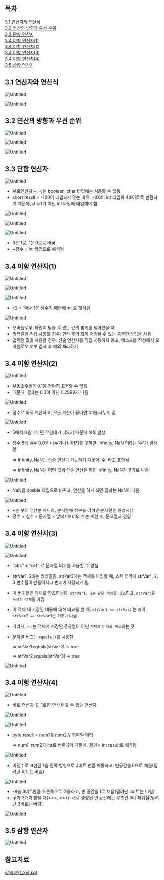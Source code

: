 ## 목차
[3.1 연산자와 연산식](#31-연산자와-연산식)   
[3.2 연산의 방향과 우선 순위](#32-연산의-방향과-우선-순위)   
[3.3 단항 연산자](#33-단항-연산자)   
[3.4 이항 연산자(1)](#34-이항-연산자1)   
[3.4 이항 연산자(2)](#34-이항-연산자2)   
[3.4 이항 연산자(3)](#34-이항-연산자3)   
[3.4 이항 연산자(4)](#34-이항-연산자4)   
[3.5 삼항 연산자](#35-삼항-연산자)   

## **3.1 연산자와 연산식**

![Untitled](./images/3.png)

![Untitled](./images/3(1).png)

## **3.2 연산의 방향과 우선 순위**

![Untitled](./images/3(2).png)

![Untitled](./images/3(3).png)

![Untitled](./images/3(4).png)

## **3.3 단항 연산자**

![Untitled](./images/3(5).png)

- 부호연산자(+, -)는 boolean, char 타입에는 사용할 수 없음
- short result = -100이 대입되지 않는 이유: -100이 int 타입의 4바이트로 변환되기 때문에, short가 아닌 int 타입에 대입해야 함

![Untitled](./images/3(6).png)

![Untitled](./images/3(7).png)

![Untitled](./images/3(8).png)

- 0은 1로, 1은 0으로 바꿈
- ~정수 = int 타입으로 해석됨

## **3.4 이항 연산자(1)**

![Untitled](./images/3(9).png)

![Untitled](./images/3(10).png)

![Untitled](./images/3(11).png)

- c2 + 1에서 1은 정수기 때문에 int 로 해석됨

![Untitled](./images/3(12).png)

- 오버플로우: 타입이 담을 수 있는 값의 범위를 넘어섰을 때
- 리터럴을 직접 사용할 경우: 연산 후의 값이 저장될 수 있는 충분한 타입을 사용
- 입력된 값을 사용할 경우: 산술 연산자를 직접 사용하지 않고, 메소드를 작성해서 오버플로우 여부 검사 후 예외 처리하기

## **3.4 이항 연산자(2)**

![Untitled](./images/3(13).png)

- 부동소수점은 0.1을 정확히 표현할 수 없음
- 때문에, 결과는 0.3이 아닌 0.2999가 나옴

![Untitled](./images/3(14).png)

- 정수로 바꿔 계산하고, 모든 계산이 끝나면 0.1을 나누어 줌

![Untitled](./images/3(15).png)

- 5에서 0을 나누면 무한대가 나오기 때문에 예외 발생
- 정수 5에 실수 0.0을 나누거나 나머지를 구하면, Infinity, NaN 이라는 ‘수’가 발생함
    
    ⇒ Infinity, NaN는 산술 연산이 가능하기 때문에 ‘수’ 라고 표현됨
    
    ⇒ Infinity, NaN는 어떤 값과 산술 연산을 하던 Infinity, NaN가 결과로 나옴
    

![Untitled](./images/3(16).png)

- NaN을 double 타입으로 바꾸고, 연산을 하게 되면 결과는 NaN이 나옴

![Untitled](./images/3(17).png)

- +는 수의 연산뿐 아니라, 문자열에 정수를 더하면 문자열을 결합시킴
- 정수 + 실수 + 문자열 = 앞에서부터의 수는 계산 후, 문자열과 결합

## **3.4 이항 연산자(3)**

![Untitled](./images/3(18).png)

![Untitled](./images/3(19).png)

- “abc” ≤ “def” 로 문자열 비교를 사용할 수 없음
- strVar1, 2에는 리터럴을, strVar3에는 객체를 대입할 때, 스택 영역에 strVar1, 2, 3 변수들이 만들어지고 번지가 저장되게 됨
- 이 번지들은 객체를 참조하는데, `strVar1, 2는 같은 객체를 참조`하고, `strVar3은 독자적 객체`를 가짐
- 이 객체 내 저장된 내용에 대해 비교를 할 때, `strVar1 == strVar2` 는 `참`이, `strVar2 == strVar3`는 `거짓`이 나옴
- 따라서, ==는 객체에 저장된 문자열이 아닌 `객체의 번지를 비교`하는 것
- 문자열 비교는 `equals()`를 사용함
    
    ⇒ strVar1.equals(strVar2) → true
    
    ⇒ strVar2.equals(strVar3) → true
    

![Untitled](./images/3(20).png)

## **3.4 이항 연산자(4)**

![Untitled](./images/3(21).png)

- 비트 연산자: 0, 1로만 연산을 할 수 있는 연산자

![Untitled](./images/3(22).png)

![Untitled](./images/3(23).png)

- byte result = num1 & num2  // 컴파일 에러
    
    ⇒ num1, num2가 int로 변환되기 때문에, 결과는 int result로 해석됨
    

![Untitled](./images/3(24).png)

- 이진수로 표현된 1을 왼쪽 방향으로 3비트 만큼 이동하고, 빈공간을 0으로 채움(밀려난 비트는 버림)

![Untitled](./images/3(25).png)

- -8을 3비트만큼 오른쪽으로 이동하고, 빈 공간을 1로 채움(밀려난 3비트는 버림)
- gt가 3개가 붙을 때(>>>, <<<): 새로 생성된 빈 공간에는 무조건 0이 채워짐(밀려난 3비트는 버림)

![Untitled](./images/3(26).png)

## **3.5 삼항 연산자**

![Untitled](./images/3(27).png)

## 참고자료

[강의교안_3장.ppt](./files/강의교안_3장.ppt)
